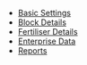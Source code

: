  <div class="col-2">
      <ul class="sub-menu">
        <li class="menu-item"><a href="UIstart">Basic Settings</a></li>
        <li class="menu-item"><a href="Blocks">Block Details</a></li>
        <li class="menu-item"><a href="Fertiliser">Fertiliser Details</a></li>
       <li class="menu-item"><a href="Enterprise">Enterprise Data</a></li>
       <li class="menu-item"><a href="Reports">Reports</a></li>
      </ul>
      </div>
  <div class="col-8">
  </div>
